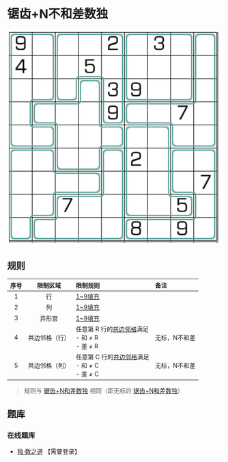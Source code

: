 # 锯齿+N不和差数独

![题](../../../images/sudoku/锯齿+N不和差数独.png)

## 规则

| 序号 | 限制区域 | 限制规则 | 备注 |
| :---: | :---: | :--- | :--- |
| 1 | 行 | [1~9填充] | |
| 2 | 列 | [1~9填充] | |
| 3 | 异形宫 | [1~9填充] | |
| 4 | 共边邻格（行） | 任意第 R 行的[共边邻格]满足<br/>- 和 ≠ R<br/>- 差 ≠ R | 无标，N不和差 |
| 5 | 共边邻格（列） | 任意第 C 行的[共边邻格]满足<br/>- 和 ≠ C<br/>- 差 ≠ C | 无标，N不和差 |
> 规则与 [锯齿+N和差数独] 相同（即无标的 [锯齿+N和差数独]）

## 题库

### 在线题库

- [独·数之道](http://www.sudokufans.org.cn/lx/game.index.php?type=nn2) 【需要登录】

[1~9填充]: ../../../rules.md#1to9填充
[共边邻格]: ../../../rules.md#共边邻格
[锯齿+N和差数独]: 锯齿+N和差数独.md
